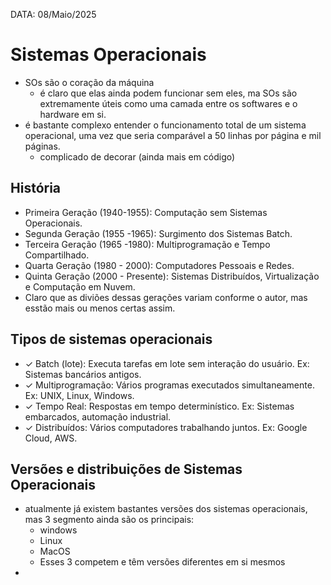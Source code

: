 DATA: 08/Maio/2025
# Sistemas Operacionais
- SOs são o coração da máquina
    - é claro que elas ainda podem funcionar sem eles, ma SOs são extremamente úteis como uma camada entre os softwares e o hardware em si.
- é bastante complexo entender o funcionamento total de um sistema operacional, uma vez que seria comparável a 50 linhas por página e mil páginas.
    - complicado de decorar (ainda mais em código)
## História
- Primeira Geração (1940-1955): Computação sem Sistemas Operacionais.
- Segunda Geração (1955 -1965): Surgimento dos Sistemas Batch.
- Terceira Geração (1965 -1980): Multiprogramação e Tempo Compartilhado.
- Quarta Geração (1980 - 2000): Computadores Pessoais e Redes.
- Quinta Geração (2000 - Presente): Sistemas Distribuídos, Virtualização e Computação em Nuvem.
- Claro que as diviões dessas gerações variam conforme o autor, mas esstão mais ou menos certas assim.

## Tipos de sistemas operacionais
- ✓ Batch (lote): Executa tarefas em lote sem interação do usuário. Ex: Sistemas bancários antigos.
- ✓ Multiprogramação: Vários programas executados simultaneamente. Ex: UNIX, Linux, Windows.
- ✓ Tempo Real: Respostas em tempo determinístico. Ex: Sistemas embarcados, automação industrial.
- ✓ Distribuídos: Vários computadores trabalhando juntos. Ex: Google Cloud, AWS.

## Versões e distribuições de Sistemas Operacionais 
- atualmente já existem bastantes versões dos sistemas operacionais, mas 3 segmento ainda são os principais:
    - windows
    - Linux
    - MacOS
    - Esses 3 competem e têm versões diferentes em si mesmos
- 